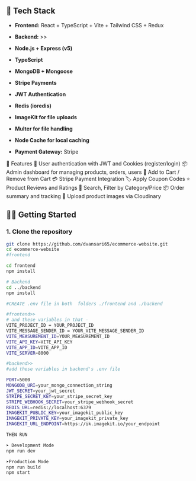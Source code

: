 ## 🚀 Tech Stack

- **Frontend:** React + TypeScript + Vite + Tailwind CSS + Redux
- **Backend:** >>
- **Node.js + Express (v5)**
- **TypeScript**
- **MongoDB + Mongoose**
- **Stripe Payments**
- **JWT Authentication**
- **Redis (ioredis)**
- **ImageKit for file uploads**
- **Multer for file handling**
- **Node Cache for local caching**

- **Payment Gateway:** Stripe

🔧 Features
🔐 User authentication with JWT and Cookies (register/login)
📦 Admin dashboard for managing products, orders, users
🛒 Add to Cart / Remove from Cart
💳 Stripe Payment Integration
🏷️ Apply Coupon Codes
⭐ Product Reviews and Ratings
🔎 Search, Filter by Category/Price
📦 Order summary and tracking
📁 Upload product images via Cloudinary

## 🧑‍💻 Getting Started

### 1. Clone the repository
```bash
git clone https://github.com/dvansari65/ecommerce-website.git
cd ecommerce-website
#frontend

cd frontend
npm install

# Backend
cd ../backend
npm install

#CREATE .env file in both  folders ./frontend and ./backend

#frontend>>
# and these variables in that -
VITE_PROJECT_ID = YOUR_PROJECT_ID
VITE_MESSAGE_SENDER_ID = YOUR_VITE_MESSAGE_SENDER_ID
VITE_MEASUREMENT_ID=YOUR_MEASUREMENT_ID
VITE_API_KEY=VITE_API_KEY
VITE_APP_ID=VITE_APP_ID
VITE_SERVER=8000

#backend>>
#add these variables in backend's .env file

PORT=5000
MONGODB_URI=your_mongo_connection_string
JWT_SECRET=your_jwt_secret
STRIPE_SECRET_KEY=your_stripe_secret_key
STRIPE_WEBHOOK_SECRET=your_stripe_webhook_secret
REDIS_URL=redis://localhost:6379
IMAGEKIT_PUBLIC_KEY=your_imagekit_public_key
IMAGEKIT_PRIVATE_KEY=your_imagekit_private_key
IMAGEKIT_URL_ENDPOINT=https://ik.imagekit.io/your_endpoint

THEN RUN

➤ Development Mode
npm run dev

➤Production Mode
npm run build
npm start


